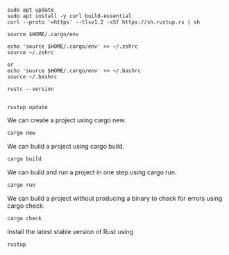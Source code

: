 
```
sudo apt update
sudo apt install -y curl build-essential
curl --proto '=https' --tlsv1.2 -sSf https://sh.rustup.rs | sh

source $HOME/.cargo/env

echo 'source $HOME/.cargo/env' >> ~/.zshrc
source ~/.zshrc

or
echo 'source $HOME/.cargo/env' >> ~/.bashrc
source ~/.bashrc

rustc --version


rustup update
```

We can create a project using cargo new.
```bash
cargo new
```

We can build a project using cargo build.
```bash
cargo build
```

We can build and run a project in one step using cargo run.
```bash
cargo run
```
We can build a project without producing a binary to check for errors using cargo check.
```bash
cargo check
```
Install the latest stable version of Rust using 

```bash
rustup
```
